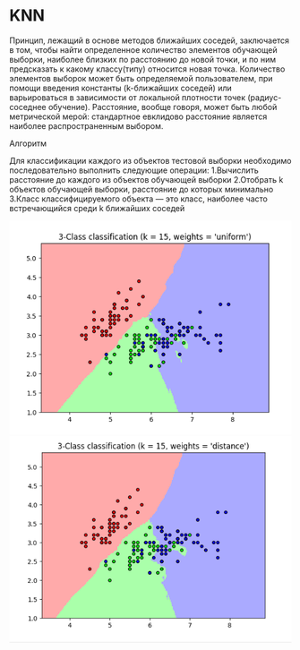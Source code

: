 # KNN

Принцип, лежащий в основе методов ближайших соседей, заключается в том, чтобы найти определенное количество элементов обучающей выборки, наиболее близких по расстоянию до новой точки, и по ним предсказать к какому классу(типу) относится новая точка. Количество элементов выборок может быть определяемой пользователем, при помощи введения константы (k-ближайших соседей) или варьироваться в зависимости от локальной плотности точек (радиус-соседнее обучение). Расстояние, вообще говоря, может быть любой метрической мерой: стандартное евклидово расстояние является наиболее распространенным выбором. 

Алгоритм

Для классификации каждого из объектов тестовой выборки необходимо последовательно выполнить следующие операции:
1.Вычислить расстояние до каждого из объектов обучающей выборки
2.Отобрать k объектов обучающей выборки, расстояние до которых минимально
3.Класс классифицируемого объекта — это класс, наиболее часто встречающийся среди k ближайших соседей

![](https://raw.githubusercontent.com/VolozhaninaAlina/KNN/master/1.PNG)
![](https://raw.githubusercontent.com/VolozhaninaAlina/KNN/master/2.PNG)

